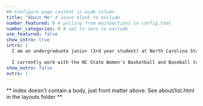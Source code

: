```yaml
---
## Configure page content in wide column
title: "About Me" # leave blank to exclude
number_featured: 0 # pulling from mainSections in config.toml
number_categories: 0 # set to zero to exclude
use_featured: false
show_intro: true
intro: |
  I am an undergraduate junior (3rd year student) at North Carolina State University studying Statistics and Spanish. I am from Columbiana, Alabama - a small town halfway between Birmingham and Montgomery.
  
  I currently work with the NC State Women's Basketball and Baseball teams. I am also the President of the Sports Analytics Club at NC State. In the future, I hope to be a sports analyst for a pro sports team.
show_outro: false
outro: |
---
```


** index doesn't contain a body, just front matter above.
See about/list.html in the layouts folder **